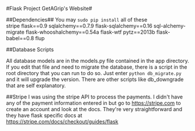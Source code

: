 #Flask Project GetAGrip's Website#

##Dependencies##
You may `sudo pip install` all of these  
stripe
flask==0.9
sqlalchemy==0.7.9
flask-sqlalchemy==0.16
sql-alchemy-migrate
flask-whooshalchemy==0.54a
flask-wtf
pytz==2013b
flask-babel==0.8
flup  

##Database Scripts

All database models are in the models.py file contained in the app directory. If you edit that file and need to migrate the database, there is a script in the root directory that you can run to do so. Just enter `python db_migrate.py` and it will upgrade the version. There are other scripts like db_downgrade that are self explanatory.

##Stripe
I was using the stripe API to process the payments. I didn't have any of the payment information entered in but go to https://stripe.com to create an account and look at the docs. They're very straightforward and they have flask specific docs at https://stripe.com/docs/checkout/guides/flask